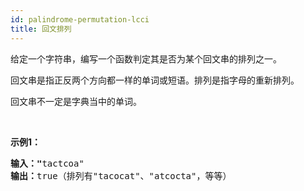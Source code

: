 ```yaml
---
id: palindrome-permutation-lcci
title: 回文排列
---
```

给定一个字符串，编写一个函数判定其是否为某个回文串的排列之一。

回文串是指正反两个方向都一样的单词或短语。排列是指字母的重新排列。

回文串不一定是字典当中的单词。

 

**示例1：**


<pre><strong>输入：&#34;</strong>tactcoa&#34;<br/><strong>输出：</strong>true（排列有&#34;tacocat&#34;、&#34;atcocta&#34;，等等）<br/></pre>

 
